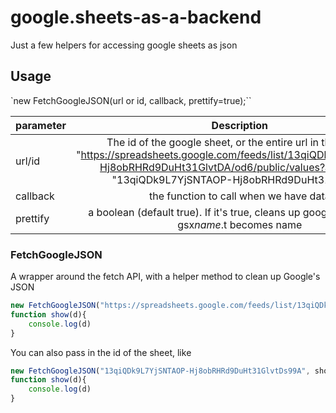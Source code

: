 # google.sheets-as-a-backend

Just a few helpers for accessing google sheets as json

## Usage
`new FetchGoogleJSON(url or id, callback, prettify=true);``

| parameter     | Description |
| ------------- |:-----------:|
| url/id        | The id of the google sheet, or the entire url in the format: "https://spreadsheets.google.com/feeds/list/13qiQDk9L7YjSNTAOP-Hj8obRHRd9DuHt31GlvtDA/od6/public/values?alt=json" or "13qiQDk9L7YjSNTAOP-Hj8obRHRd9DuHt31GlvtDA" |
| callback | the function to call when we have data |
| prettify | a boolean (default true). If it's true, cleans up googles names, so gsx$name.$t becomes name |
### FetchGoogleJSON
A wrapper around the fetch API, with a helper method to clean up Google's JSON

```javascript
new FetchGoogleJSON("https://spreadsheets.google.com/feeds/list/13qiQDk9L7YjSNTAOP-Hj8obRHRd9DuHt31GlvtDs99A/od6/public/values?alt=json", show);
function show(d){
    console.log(d)
}
```

You can also pass in the id of the sheet, like
```javascript
new FetchGoogleJSON("13qiQDk9L7YjSNTAOP-Hj8obRHRd9DuHt31GlvtDs99A", show);
function show(d){
    console.log(d)
}
```